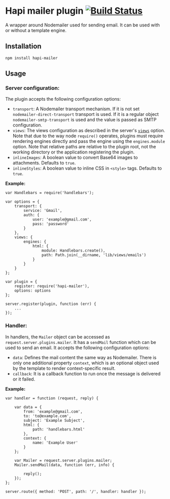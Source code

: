 # Hapi mailer plugin [![Build Status](https://travis-ci.org/gergoerdosi/hapi-mailer.svg)](https://travis-ci.org/gergoerdosi/hapi-mailer)

A wrapper around Nodemailer used for sending email. It can be used with or without a template engine.

## Installation

```
npm install hapi-mailer
```

## Usage

### Server configuration:

The plugin accepts the following configuration options:

* `transport`: A Nodemailer transport mechanism. If it is not set `nodemailer-direct-transport` transport is used. If it is a regular object `nodemailer-smtp-transport` is used and the value is passed as SMTP configuration.
* `views`: The views configuration as described in the server's [`views`](https://github.com/hapijs/hapi/blob/master/docs/Reference.md#server.config.views) option. Note that due to the way node `require()` operates, plugins must require rendering engines directly and pass the engine using the `engines.module` option. Note that relative paths are relative to the plugin root, not the working directory or the application registering the plugin.
* `inlineImages`: A boolean value to convert Base64 images to attachments. Defaults to `true`.
* `inlineStyles`: A boolean value to inline CSS in `<style>` tags. Defaults to `true`.

**Example:**

```
var Handlebars = require('handlebars');

var options = {
    transport: {
        service: 'Gmail',
        auth: {
            user: 'example@gmail.com',
            pass: 'password'
        }
    },
    views: {
        engines: {
            html: {
                module: Handlebars.create(),
                path: Path.join(__dirname, 'lib/views/emails')
            }
        }
    }
};

var plugin = {
    register: require('hapi-mailer'),
    options: options
};

server.register(plugin, function (err) {
    ...
});

```

### Handler:

In handlers, the `Mailer` object can be accessed as `request.server.plugins.mailer`. It has a `sendMail` function which can be used to send an email. It accepts the following configuration options:

* `data`: Defines the mail content the same way as Nodemailer. There is only one additional property `context`, which is an optional object used by the template to render context-specific result.
* `callback`: It is a callback function to run once the message is delivered or it failed.

**Example:**

```
var handler = function (request, reply) {

    var data = {
        from: 'example@gmail.com',
        to: 'to@example.com',
        subject: 'Example Subject',
        html: {
            path: 'handlebars.html'
        },
        context: {
            name: 'Example User'
        }
    };

    var Mailer = request.server.plugins.mailer;
    Mailer.sendMail(data, function (err, info) {

        reply();
    });
};

server.route({ method: 'POST', path: '/', handler: handler });
```
